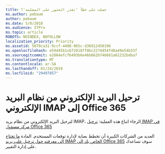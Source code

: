 ```yaml
---
title: حصلت على خطأ 'تعذر العثور على المعلمة'؟
ms.author: pebaum
author: pebaum
ms.date: 5/8/2018
ms.audience: ITPro
ms.topic: article
ROBOTS: NOINDEX, NOFOLLOW
localization_priority: Priority
ms.assetid: 5070ca31-9ccf-4408-865c-d36912450196
ms.openlocfilehash: e59d45b1c6720187f0bc2274d54f48a49e54b33f
ms.sourcegitcommit: e2864efcfb493b6e46b662b746661a61232bdba7
ms.translationtype: MT
ms.contentlocale: ar-SA
ms.lasthandoff: 01/24/2019
ms.locfileid: "29497857"
---
```

# <a name="migrating-email-from-imap-email-system-to-office-365"></a>ترحيل البريد الإلكتروني من نظام البريد الإلكتروني IMAP إلى Office 365

لترحيل البريد الإلكتروني من نظام بريد IMAP، الرجاء اتباع هذه العملية: [ترحيل IMAP في مركز مسؤول Office 365](https://support.office.com/article/4682f2e4-f720-4868-91ab-207f5b0c325d)
  
العديد من الشركات الكبيرة أن تخطط بعناية لإدارة توقعات المستخدم. المادة [ما تحتاج إلى معرفته حول ترحيل علب بريد IMAP الخاص بك إلى Office 365](https://support.office.com/article/3fe19996-29bc-4879-aab9-5a622b2f1481) سوف تساعدك على إدارة التغيير. 
  

